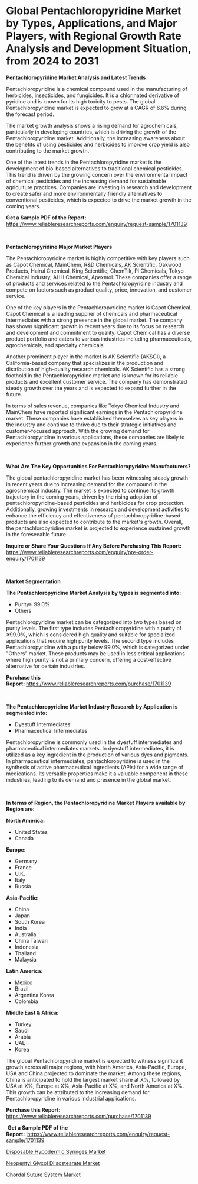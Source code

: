 <p><h1>Global Pentachloropyridine Market by Types, Applications, and Major Players, with Regional Growth Rate Analysis and Development Situation, from 2024 to 2031</h1></p><p><strong>Pentachloropyridine Market Analysis and Latest Trends</strong></p>
<p><p>Pentachloropyridine is a chemical compound used in the manufacturing of herbicides, insecticides, and fungicides. It is a chlorinated derivative of pyridine and is known for its high toxicity to pests. The global Pentachloropyridine market is expected to grow at a CAGR of 6.6% during the forecast period. </p><p>The market growth analysis shows a rising demand for agrochemicals, particularly in developing countries, which is driving the growth of the Pentachloropyridine market. Additionally, the increasing awareness about the benefits of using pesticides and herbicides to improve crop yield is also contributing to the market growth. </p><p>One of the latest trends in the Pentachloropyridine market is the development of bio-based alternatives to traditional chemical pesticides. This trend is driven by the growing concern over the environmental impact of chemical pesticides and the increasing demand for sustainable agriculture practices. Companies are investing in research and development to create safer and more environmentally friendly alternatives to conventional pesticides, which is expected to drive the market growth in the coming years.</p></p>
<p><strong>Get a Sample PDF of the Report:&nbsp;</strong> <a href="https://www.reliableresearchreports.com/enquiry/request-sample/1701139">https://www.reliableresearchreports.com/enquiry/request-sample/1701139</a></p>
<p>&nbsp;</p>
<p><strong>Pentachloropyridine Major Market Players</strong></p>
<p><p>The Pentachloropyridine market is highly competitive with key players such as Capot Chemical, MainChem, R&D Chemicals, AK Scientific, Oakwood Products, Hairui Chemical, King Scientific, ChemTik, Pi Chemicals, Tokyo Chemical Industry, AHH Chemical, Apexmol. These companies offer a range of products and services related to the Pentachloropyridine industry and compete on factors such as product quality, price, innovation, and customer service.</p><p>One of the key players in the Pentachloropyridine market is Capot Chemical. Capot Chemical is a leading supplier of chemicals and pharmaceutical intermediates with a strong presence in the global market. The company has shown significant growth in recent years due to its focus on research and development and commitment to quality. Capot Chemical has a diverse product portfolio and caters to various industries including pharmaceuticals, agrochemicals, and specialty chemicals.</p><p>Another prominent player in the market is AK Scientific (AKSCI), a California-based company that specializes in the production and distribution of high-quality research chemicals. AK Scientific has a strong foothold in the Pentachloropyridine market and is known for its reliable products and excellent customer service. The company has demonstrated steady growth over the years and is expected to expand further in the future.</p><p>In terms of sales revenue, companies like Tokyo Chemical Industry and MainChem have reported significant earnings in the Pentachloropyridine market. These companies have established themselves as key players in the industry and continue to thrive due to their strategic initiatives and customer-focused approach. With the growing demand for Pentachloropyridine in various applications, these companies are likely to experience further growth and expansion in the coming years.</p></p>
<p>&nbsp;</p>
<p><strong>What Are The Key Opportunities For Pentachloropyridine Manufacturers?</strong></p>
<p><p>The global pentachloropyridine market has been witnessing steady growth in recent years due to increasing demand for the compound in the agrochemical industry. The market is expected to continue its growth trajectory in the coming years, driven by the rising adoption of pentachloropyridine-based pesticides and herbicides for crop protection. Additionally, growing investments in research and development activities to enhance the efficiency and effectiveness of pentachloropyridine-based products are also expected to contribute to the market's growth. Overall, the pentachloropyridine market is projected to experience sustained growth in the foreseeable future.</p></p>
<p><strong>Inquire or Share Your Questions If Any Before Purchasing This Report:</strong> <a href="https://www.reliableresearchreports.com/enquiry/pre-order-enquiry/1701139">https://www.reliableresearchreports.com/enquiry/pre-order-enquiry/1701139</a></p>
<p>&nbsp;</p>
<p><strong>Market Segmentation</strong></p>
<p><strong>The Pentachloropyridine Market Analysis by types is segmented into:</strong></p>
<p><ul><li>Purity≥ 99.0%</li><li>Others</li></ul></p>
<p><p>Pentachloropyridine market can be categorized into two types based on purity levels. The first type includes Pentachloropyridine with a purity of ≥99.0%, which is considered high quality and suitable for specialized applications that require high purity levels. The second type includes Pentachloropyridine with a purity below 99.0%, which is categorized under "Others" market. These products may be used in less critical applications where high purity is not a primary concern, offering a cost-effective alternative for certain industries.</p></p>
<p><strong>Purchase this Report:&nbsp;</strong><a href="https://www.reliableresearchreports.com/purchase/1701139">https://www.reliableresearchreports.com/purchase/1701139</a></p>
<p>&nbsp;</p>
<p><strong>The Pentachloropyridine Market Industry Research by Application is segmented into:</strong></p>
<p><ul><li>Dyestuff Intermediates</li><li>Pharmaceutical Intermediates</li></ul></p>
<p><p>Pentachloropyridine is commonly used in the dyestuff intermediates and pharmaceutical intermediates markets. In dyestuff intermediates, it is utilized as a key ingredient in the production of various dyes and pigments. In pharmaceutical intermediates, pentachloropyridine is used in the synthesis of active pharmaceutical ingredients (APIs) for a wide range of medications. Its versatile properties make it a valuable component in these industries, leading to its demand and presence in the global market.</p></p>
<p>&nbsp;</p>
<p><strong>In terms of Region, the Pentachloropyridine Market Players available by Region are:</strong></p>
<p>
    <p> <strong> North America: </strong>
        <ul>
            <li>United States</li>
            <li>Canada</li>
        </ul>
        </p> 
    <p> <strong> Europe: </strong>
        <ul>
            <li>Germany</li>
            <li>France</li>
            <li>U.K.</li>
            <li>Italy</li>
            <li>Russia</li>
        </ul>
        </p> 
    <p> <strong> Asia-Pacific: </strong>
        <ul>
            <li>China</li>
            <li>Japan</li>
            <li>South Korea</li>
            <li>India</li>
            <li>Australia</li>
            <li>China Taiwan</li>
            <li>Indonesia</li>
            <li>Thailand</li>
            <li>Malaysia</li>
        </ul>
        </p> 
    <p> <strong> Latin America: </strong>
        <ul>
            <li>Mexico</li>
            <li>Brazil</li>
            <li>Argentina Korea</li>
            <li>Colombia</li>
        </ul>
        </p> 
    <p> <strong> Middle East & Africa: </strong>
        <ul>
            <li>Turkey</li>
            <li>Saudi</li>
            <li>Arabia</li>
            <li>UAE</li>
            <li>Korea</li>
        </ul>
    </p>
    </p>
<p><p>The global Pentachloropyridine market is expected to witness significant growth across all major regions, with North America, Asia-Pacific, Europe, USA and China projected to dominate the market. Among these regions, China is anticipated to hold the largest market share at X%, followed by USA at X%, Europe at X%, Asia-Pacific at X%, and North America at X%. This growth can be attributed to the increasing demand for Pentachloropyridine in various industrial applications.</p></p>
<p><strong>Purchase this Report: </strong><a href="https://www.reliableresearchreports.com/purchase/1701139">https://www.reliableresearchreports.com/purchase/1701139</a></p>
<p>&nbsp;<strong>Get a Sample PDF of the Report:&nbsp;&nbsp;</strong><a href="https://www.reliableresearchreports.com/enquiry/request-sample/1701139">https://www.reliableresearchreports.com/enquiry/request-sample/1701139</a></p>
<p><strong></strong></p>
<p><p><a href="https://view.publitas.com/reportprime-1/disposable-hypodermic-syringes-market-analysis-examines-its-scope-on-growth-opportunities-and-forecasted-trends-spanning-from-2023-to-2030/">Disposable Hypodermic Syringes Market</a></p><p><a href="https://github.com/singletonthaxterkelliehr2df/Market-Research-Report-List-1/blob/main/neopentyl-glycol-diisostearate-market.md">Neopentyl Glycol Diisostearate Market</a></p><p><a href="https://view.publitas.com/reportprime-1/chordal-suture-system-market-centers-on-aspects-such-as-market-growth-market-share-market-opportunity-and-projected-forecasts-spanning-from-2023-to-2030/">Chordal Suture System Market</a></p></p>